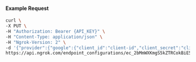 <!-- Code generated for API Clients. DO NOT EDIT. -->

#### Example Request

```bash
curl \
-X PUT \
-H "Authorization: Bearer {API_KEY}" \
-H "Content-Type: application/json" \
-H "Ngrok-Version: 2" \
-d '{"provider":{"google":{"client_id":"client-id","client_secret":"client-secret","scopes":["profile","email","https://www.googleapis.com/auth/gmail.compose"],"email_addresses":["alan@example.com"]}},"options_passthrough":true}' \
https://api.ngrok.com/endpoint_configurations/ec_2bMmWXKmgS5kZTRCokBiE5Zz1z0/oauth
```
